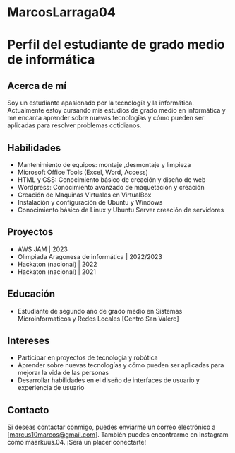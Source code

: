 # MarcosLarraga04
# Perfil del estudiante de grado medio de informática

## Acerca de mí
Soy un estudiante apasionado por la tecnología y la informática. Actualmente estoy cursando mis estudios de grado medio en informática y me encanta aprender sobre nuevas tecnologías y cómo pueden ser aplicadas para resolver problemas cotidianos.

## Habilidades
- Mantenimiento de equipos: montaje ,desmontaje y limpieza
- Microsoft Office Tools (Excel, Word, Access)
- HTML y CSS: Conocimiento básico de creación y diseño de web
- Wordpress: Conocimiento avanzado de maquetación y creación
- Creación de Maquinas Virtuales en VirtualBox
- Instalación y configuración de Ubuntu y Windows
- Conocimiento básico de Linux y Ubuntu Server creación de servidores 

## Proyectos
- AWS JAM | 2023
- Olimpiada Aragonesa de informática | 2022/2023
- Hackaton (nacional) | 2022
- Hackaton (nacional) | 2021

## Educación
- Estudiante de segundo año de grado medio en Sistemas Microinformaticos y Redes Locales [Centro San Valero]

## Intereses
- Participar en proyectos de tecnología y robótica
- Aprender sobre nuevas tecnologías y cómo pueden ser aplicadas para mejorar la vida de las personas
- Desarrollar habilidades en el diseño de interfaces de usuario y experiencia de usuario

## Contacto
Si deseas contactar conmigo, puedes enviarme un correo electrónico a [marcus10marcos@gmail.com]. También puedes encontrarme en Instagram como maarkuus.04. 
¡Será un placer conectarte!
